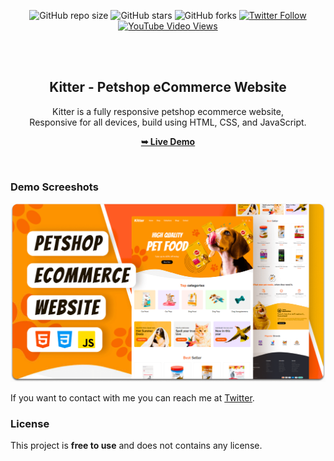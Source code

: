 <div align="center">
  
  ![GitHub repo size](https://img.shields.io/github/repo-size/codewithsadee/kitter)
  ![GitHub stars](https://img.shields.io/github/stars/codewithsadee/kitter?style=social)
  ![GitHub forks](https://img.shields.io/github/forks/codewithsadee/kitter?style=social)
[![Twitter Follow](https://img.shields.io/twitter/follow/codewithsadee_?style=social)](https://twitter.com/intent/follow?screen_name=codewithsadee_)
  [![YouTube Video Views](https://img.shields.io/youtube/views/xOCeFuhDocA?style=social)](https://youtu.be/xOCeFuhDocA)

  <br />
  <br />

  <h2 align="center">Kitter - Petshop eCommerce Website</h2>

  Kitter is a fully responsive petshop ecommerce website, <br />Responsive for all devices, build using HTML, CSS, and JavaScript.

  <a href="https://devviibe.github.io/kitter/"><strong>➥ Live Demo</strong></a>

</div>

<br />

### Demo Screeshots

![Kitter Desktop Demo](./readme-images/desktop.png "Desktop Demo")


If you want to contact with me you can reach me at [Twitter](https://www.twitter.com/codewithsadee).

### License

This project is **free to use** and does not contains any license.
